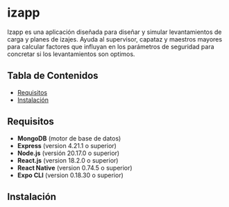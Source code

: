 # izapp

Izapp es una aplicación diseñada para diseñar y simular levantamientos de carga y planes de izajes.
Ayuda al supervisor, capataz y maestros mayores para calcular factores
que influyan en los parámetros de seguridad para concretar si los levantamientos son optimos.

## Tabla de Contenidos

- [Requisitos](#requisitos)
- [Instalación](#instalación)

## Requisitos

- **MongoDB** (motor de base de datos)
- **Express** (version 4.21.1 o superior)
- **Node.js** (versión 20.17.0 o superior)
- **React.js** (version 18.2.0 o superior)
- **React Native** (version 0.74.5 o superior)
- **Expo CLI** (version 0.18.30 o superior)

## Instalación

